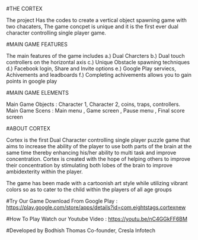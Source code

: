 #THE CORTEX

The project Has the codes to create a vertical object spawning game with two chacaters,
The game concpet is unique and it is the first ever dual character controlling single player game.

#MAIN GAME FEATURES

The main features of the game includes
a.) Dual Charcters
b.) Dual touch controllers on the horizontal axis
c.) Unique Obstacle spawning techniques 
d.) Facebook login, Share and Invite options
e.) Google Play serviecs, Achivements and leadboards
f.) Completing achivements allows you to  gain points in google play

#MAIN GAME ELEMENTS

Main Game Objects    : Character 1, Character 2, coins, traps, controllers.
Main Game Scens      : Main menu , Game screen , Pause menu , Final score screen

#ABOUT CORTEX

Cortex is the first Dual Character controlling single player puzzle game that aims to increase the ability of the player to use both parts of the brain at the same time thereby enhancing his/her ability to multi task and improve concentration. 
Cortex is created with the hope of helping others to improve their concentration by stimulating both lobes of the brain to improve ambidexterity within the player.

The game has been made with a cartoonish art style while utilizing vibrant colors so as to cater to the child within the players of all age groups


#Try Our Game
Download From Google Play : https://play.google.com/store/apps/details?id=com.eightstags.cortexnew

#How To Play
Watch our Youtube Video : https://youtu.be/nC4GGkFF6BM

#Developed by Bodhish Thomas
Co-founder,
Cresla Infotech
